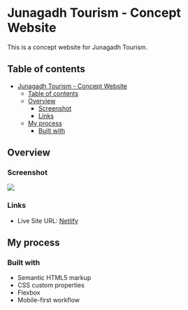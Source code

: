 # Junagadh Tourism - Concept Website

This is a concept website for Junagadh Tourism.

## Table of contents

- [Junagadh Tourism - Concept Website](#junagadh-tourism---concept-website)
  - [Table of contents](#table-of-contents)
  - [Overview](#overview)
    - [Screenshot](#screenshot)
    - [Links](#links)
  - [My process](#my-process)
    - [Built with](#built-with)

## Overview

### Screenshot

![](https://res.cloudinary.com/dfrx2gaww/image/upload/v1666677014/web-dev/screens/junagadhtourism/desktop_aaqdxo.jpg)

### Links

- Live Site URL: [Netlify](https://playful-marigold-47e457.netlify.app)

## My process

### Built with

- Semantic HTML5 markup
- CSS custom properties
- Flexbox
- Mobile-first workflow
